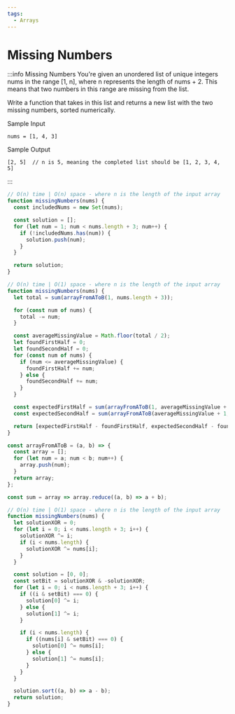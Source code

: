 ```yaml
---
tags:
  - Arrays
---
```


# Missing Numbers

:::info Missing Numbers
You're given an unordered list of unique integers nums in the range [1, n], where n represents the length of nums + 2. This means that two numbers in this range are missing from the list.

Write a function that takes in this list and returns a new list with the two missing numbers, sorted numerically.

Sample Input
```
nums = [1, 4, 3]
```
Sample Output
```
[2, 5]  // n is 5, meaning the completed list should be [1, 2, 3, 4, 5]
```

:::

```js title="Solution 1"
// O(n) time | O(n) space - where n is the length of the input array
function missingNumbers(nums) {
  const includedNums = new Set(nums);

  const solution = [];
  for (let num = 1; num < nums.length + 3; num++) {
    if (!includedNums.has(num)) {
      solution.push(num);
    }
  }

  return solution;
}
```

```js title="Solution 2"
// O(n) time | O(1) space - where n is the length of the input array
function missingNumbers(nums) {
  let total = sum(arrayFromAToB(1, nums.length + 3));

  for (const num of nums) {
    total -= num;
  }

  const averageMissingValue = Math.floor(total / 2);
  let foundFirstHalf = 0;
  let foundSecondHalf = 0;
  for (const num of nums) {
    if (num <= averageMissingValue) {
      foundFirstHalf += num;
    } else {
      foundSecondHalf += num;
    }
  }

  const expectedFirstHalf = sum(arrayFromAToB(1, averageMissingValue + 1));
  const expectedSecondHalf = sum(arrayFromAToB(averageMissingValue + 1, nums.length + 3));

  return [expectedFirstHalf - foundFirstHalf, expectedSecondHalf - foundSecondHalf];
}

const arrayFromAToB = (a, b) => {
  const array = [];
  for (let num = a; num < b; num++) {
    array.push(num);
  }
  return array;
};

const sum = array => array.reduce((a, b) => a + b);

```


```js title="Solution 3"
// O(n) time | O(1) space - where n is the length of the input array
function missingNumbers(nums) {
  let solutionXOR = 0;
  for (let i = 0; i < nums.length + 3; i++) {
    solutionXOR ^= i;
    if (i < nums.length) {
      solutionXOR ^= nums[i];
    }
  }

  const solution = [0, 0];
  const setBit = solutionXOR & -solutionXOR;
  for (let i = 0; i < nums.length + 3; i++) {
    if ((i & setBit) === 0) {
      solution[0] ^= i;
    } else {
      solution[1] ^= i;
    }

    if (i < nums.length) {
      if ((nums[i] & setBit) === 0) {
        solution[0] ^= nums[i];
      } else {
        solution[1] ^= nums[i];
      }
    }
  }

  solution.sort((a, b) => a - b);
  return solution;
}
```